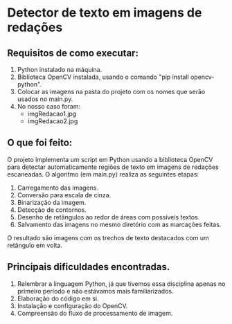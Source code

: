 # Detector de texto em imagens de redações

## Requisitos de como executar:

1. Python instalado na máquina. 
2. Biblioteca OpenCV instalada, usando o comando "pip install opencv-python".
3. Colocar as imagens na pasta do projeto com os nomes que serão usados no main.py.
4. No nosso caso foram:
    - imgRedacao1.jpg
    - imgRedacao2.jpg

## O que foi feito:

O projeto implementa um script em Python usando a biblioteca OpenCV para detectar automaticamente 
regiões de texto em imagens de redações escaneadas. O algoritmo (em main.py) realiza as seguintes etapas:

1. Carregamento das imagens.
2. Conversão para escala de cinza.
3. Binarização da imagem.
4. Detecção de contornos.
5. Desenho de retângulos ao redor de áreas com possíveis textos.
6. Salvamento das imagens no mesmo diretório com as marcações feitas.

O resultado são imagens com os trechos de texto destacados com um retângulo em volta.

## Principais dificuldades encontradas.

1. Relembrar a linguagem Python, já que tivemos essa disciplina apenas no primeiro 
período e não estávamos mais familiarizados.
2. Elaboração do código em si.
3. Instalação e configuração do OpenCV.
4. Compreensão do fluxo de processamento de imagem.
